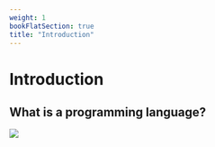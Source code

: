 ```yaml
---
weight: 1
bookFlatSection: true
title: "Introduction"
---
```


# Introduction

## What is a programming language?

 <img src="/interpeter.png">
